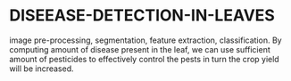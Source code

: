 # DISEEASE-DETECTION-IN-LEAVES
image pre-processing, segmentation, feature extraction, classification. By computing amount of disease present in the leaf, we can use sufficient amount of pesticides to effectively control the pests in turn the crop yield will be increased. 
